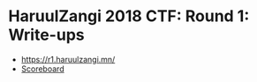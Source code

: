 # HaruulZangi 2018 CTF:  Round 1: Write-ups


* https://r1.haruulzangi.mn/
* [Scoreboard](scoreboard) 
